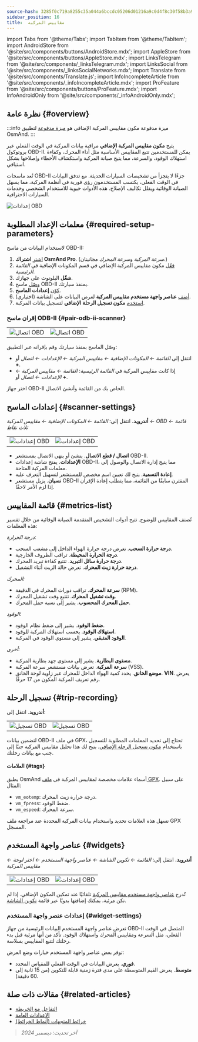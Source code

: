 ```yaml
---
source-hash: 3285f0c719a8255c35a044a6bccdc05206d01216a9c0d4f8c30f58b3a9122f36
sidebar_position: 16
title:  مقاييس المركبة
---
```

import Tabs from '@theme/Tabs';
import TabItem from '@theme/TabItem';
import AndroidStore from '@site/src/components/buttons/AndroidStore.mdx';
import AppleStore from '@site/src/components/buttons/AppleStore.mdx';
import LinksTelegram from '@site/src/components/_linksTelegram.mdx';
import LinksSocial from '@site/src/components/_linksSocialNetworks.mdx';
import Translate from '@site/src/components/Translate.js';
import InfoIncompleteArticle from '@site/src/components/_infoIncompleteArticle.mdx';
import ProFeature from '@site/src/components/buttons/ProFeature.mdx';
import InfoAndroidOnly from '@site/src/components/_infoAndroidOnly.mdx';


<InfoIncompleteArticle/>

<InfoAndroidOnly/>

## نظرة عامة {#overview}

:::info ميزة مدفوعة
مكون مقاييس المركبة الإضافي هو [ميزة مدفوعة](../purchases/index.md) لتطبيق OsmAnd.
:::

يتيح **مكون مقاييس المركبة الإضافي** مراقبة بيانات المركبة في الوقت الفعلي عبر بروتوكول OBD-II. يمكن للمستخدمين تتبع المقاييس الأساسية مثل أداء المحرك، وكفاءة استهلاك الوقود، والسرعة، مما يتيح صيانة المركبة واستكشاف الأخطاء وإصلاحها بشكل استباقي.

تُعد ماسحات OBD-II جزءًا لا يتجزأ من تشخيصات السيارات الحديثة. مع تدفق البيانات في الوقت الفعلي، يكتسب المستخدمون رؤى فورية في أنظمة المركبة، مما يسهل الصيانة الوقائية ويقلل تكاليف الإصلاح. هذه الأدوات حيوية للاستخدام الشخصي وخدمات السيارات الاحترافية.

<Tabs groupId="operating-systems" queryString="operating-systems">

<TabItem value="android" label="أندرويد">

![إعدادات OBD](@site/static/img/plugins/obd/obd_overview_2.png)

</TabItem>

</Tabs>


## معلمات الإعداد المطلوبة {#required-setup-parameters}

لاستخدام البيانات من ماسح OBD-II:

1. [اشترِ](../purchases/) **اشتراك OsmAnd Pro**. (*سرعة المركبة* و*سرعة المحرك* مجانيتان.)
2. [فعّل](../plugins/index.md#enable--disable) مكون مقاييس المركبة الإضافي في قسم المكونات الإضافية في *القائمة الرئيسية*.
3. **شغّل** البلوتوث على جهازك.
4. [وصّل](#pair-odb-ii-scanner) ماسح OBD-II بمنفذ سيارتك.
5. [كوّن](#scanner-settings) **إعدادات الماسح**.
6. [أضف](#widgets) **عناصر واجهة مستخدم مقاييس المركبة** لعرض البيانات على الشاشة (اختياري).
7. [استخدم](#trip-recording) **مكون تسجيل الرحلة الإضافي** لتسجيل بيانات المركبة.


### إقران ماسح ODB-II {#pair-odb-ii-scanner}

| | |
|--|--|
|![اتصال OBD](@site/static/img/plugins/obd/obd_connect.png)|![اتصال OBD](@site/static/img/plugins/obd/obd_connect_2.png)|

وصّل الماسح بمنفذ سيارتك وقم بإقرانه عبر التطبيق:

- انتقل إلى *القائمة ← المكونات الإضافية ← مقاييس المركبة ← الإعدادات ← اتصال* أو **+**.
- إذا كانت مقاييس المركبة في *القائمة الرئيسية*: *القائمة ← مقاييس المركبة ← الإعدادات ← اتصال* أو **+**.

اختر جهاز OBD-II الخاص بك من القائمة وأنشئ الاتصال.


## إعدادات الماسح {#scanner-settings}

**أندرويد.** انتقل إلى: *القائمة ← المكونات الإضافية ← مقاييس المركبة ← OBD ← قائمة ثلاث نقاط*

| | |
|--|--|
|![إعدادات OBD](@site/static/img/plugins/obd/obd_settings.png)|![إعدادات OBD](@site/static/img/plugins/obd/obd_settings_1.png)|

- **اتصال / قطع الاتصال**. ينشئ أو ينهي الاتصال بمستشعر OBD-II.
- **الإعدادات**. يفتح شاشة إعدادات OBD-II، مما يتيح إدارة الاتصال والوصول إلى معلمات المركبة المتاحة.
- **إعادة التسمية**. يتيح لك تعيين اسم مخصص للمستشعر لتسهيل التعرف عليه.
- **نسيان**. يزيل مستشعر OBD-II المقترن سابقًا من القائمة، مما يتطلب إعادة الإقران إذا لزم الأمر لاحقًا.


## قائمة المقاييس {#metrics-list}

تُصنف المقاييس للوضوح. تتيح أدوات التشخيص المتقدمة الصيانة الوقائية من خلال تفسير هذه المعلمات:

*درجة الحرارة:*

- **درجة حرارة السحب**. تعرض درجة حرارة الهواء الداخل إلى مشعب السحب.
- **درجة الحرارة المحيطة**. تراقب الظروف الخارجية.
- **درجة حرارة سائل التبريد**. تتتبع كفاءة تبريد المحرك.
- **درجة حرارة زيت المحرك**. تعرض حالة الزيت أثناء التشغيل.

*المحرك:*

- **سرعة المحرك**. تراقب دورات المحرك في الدقيقة (RPM).
- **وقت تشغيل المحرك**. تتتبع وقت تشغيل المحرك.
- **حمل المحرك المحسوب**. يشير إلى نسبة حمل المحرك.

*الوقود:*

- **ضغط الوقود**. يشير إلى ضغط نظام الوقود.
- **استهلاك الوقود**. يحسب استهلاك المركبة للوقود.
- **الوقود المتبقي**. يشير إلى مستوى الوقود في المركبة.

*أخرى:*

- **مستوى البطارية**. يشير إلى مستوى جهد بطارية المركبة.
- **سرعة المركبة**. تعرض بيانات مستشعر سرعة المركبة (VSS).
- **موضع الخانق**. يحدد كمية الهواء الداخل للمحرك عبر زاوية لوحة الخانق.
  **VIN**. يعرض رقم تعريف المركبة المكون من 17 حرفًا.


## تسجيل الرحلة {#trip-recording}

**أندرويد**. انتقل إلى: *<Translate android="true" ids="shared_string_menu,plugins_menu_group,record_plugin_name,shared_string_settings,data_settings,record_obd_data"/>*

| | |
|--|--|
|![تسجيل OBD](@site/static/img/plugins/obd/obd_recording.png)| ![تسجيل OBD](@site/static/img/plugins/obd/obd_recording_1.png)|

لتضمين بيانات OBD-II في ملف GPX، تحتاج إلى تحديد المعلمات المطلوبة للتسجيل باستخدام [مكون تسجيل الرحلة الإضافي](../plugins/trip-recording.md#recording-settings). يتيح لك هذا تحليل مقاييس المركبة جنبًا إلى جنب مع بيانات رحلتك.

#### العلامات {#tags}

يطبق OsmAnd أسماء علامات مخصصة لمقاييس المركبة في [ملف GPX](../plugins/trip-recording.md#recorded-gpx-file). على سبيل المثال:

- `vm_eotemp`: درجة حرارة زيت المحرك.
- `vm_fpress`: ضغط الوقود.
- `vm_espeed`: سرعة المحرك.

تسهل هذه العلامات تحديد واستخدام بيانات المركبة المحددة عند مراجعة ملف GPX المسجل.


## عناصر واجهة المستخدم {#widgets}

**أندرويد.** انتقل إلى: *القائمة ← تكوين الشاشة ← عناصر واجهة المستخدم ← اختر لوحة ← مقاييس المركبة*

| | |
|--|--|
|![إعدادات OBD](@site/static/img/plugins/obd/obd_widget_1.png)| ![إعدادات OBD](@site/static/img/plugins/obd/obd_widget.png)|

تُدرج [عناصر واجهة مستخدم مقاييس المركبة](../widgets/info-widgets.md#vehicle-metrics-widgets) تلقائيًا عند تمكين المكون الإضافي. إذا لم تكن مرئية، يمكنك إضافتها يدويًا عبر قائمة [تكوين الشاشة](../widgets/configure-screen.md).

### إعدادات عنصر واجهة المستخدم {#widget-settings}

تعرض عناصر واجهة المستخدم البيانات الرئيسية من جهاز OBD-II المتصل في الوقت الفعلي، مثل السرعة ومقاييس المحرك واستهلاك الوقود. تأكد من أنها مرئية قبل بدء رحلتك لتتبع المقاييس بسلاسة.

توفر بعض عناصر واجهة المستخدم خيارات وضع العرض:

- **فوري**. يعرض البيانات في الوقت الفعلي للمقياس المحدد.
- **متوسط**. يعرض القيم المتوسطة على مدى فترة زمنية قابلة للتكوين (من 15 ثانية إلى 60 دقيقة).


## مقالات ذات صلة {#related-articles}

- [التفاعل مع الخريطة](../../user/map/interact-with-map.md)
- [الإعدادات العامة](../../user/personal/global-settings.md)
- [خرائط المتجهات (أنماط الخرائط)](../../user/map/vector-maps.md)

> *آخر تحديث: ديسمبر 2024*